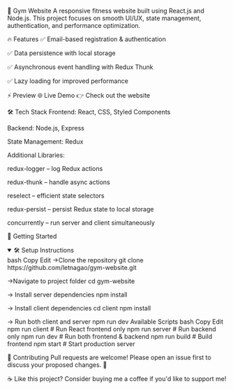 💪 Gym Website
A responsive fitness website built using React.js and Node.js. This project focuses on smooth UI/UX, state management, authentication, and performance optimization.









🔥 Features
✅ Email-based registration & authentication

✅ Data persistence with local storage

✅ Asynchronous event handling with Redux Thunk

✅ Lazy loading for improved performance

⚡ Preview
🌐 Live Demo
👉 Check out the website

🛠️ Tech Stack
Frontend: React, CSS, Styled Components

Backend: Node.js, Express

State Management: Redux

Additional Libraries:

redux-logger – log Redux actions

redux-thunk – handle async actions

reselect – efficient state selectors

redux-persist – persist Redux state to local storage

concurrently – run server and client simultaneously

🚀 Getting Started
<details open> <summary>🛠 Setup Instructions</summary>
bash
Copy
Edit
->Clone the repository
git clone https://github.com/letnagao/gym-website.git

->Navigate to project folder
cd gym-website

-> Install server dependencies
npm install

-> Install client dependencies
cd client
npm install

-> Run both client and server
npm run dev
Available Scripts
bash
Copy
Edit
npm run client      # Run React frontend only
npm run server      # Run backend only
npm run dev         # Run both frontend & backend
npm run build       # Build frontend
npm start           # Start production server
</details>
🤝 Contributing
Pull requests are welcome!
Please open an issue first to discuss your proposed changes. 🙌

☕ Like this project?
Consider buying me a coffee if you'd like to support me!

